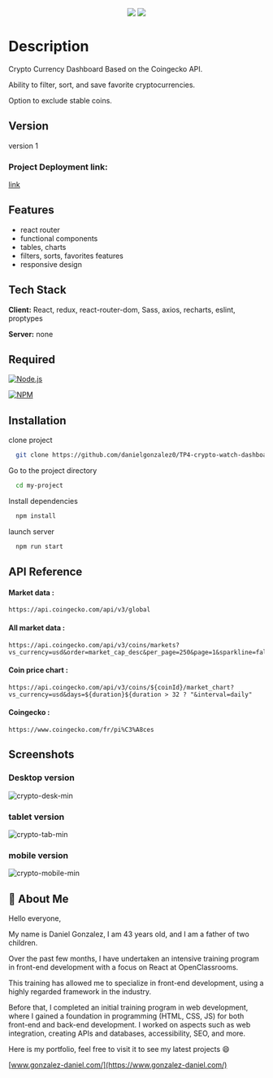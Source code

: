 <p align="center">
<img src="https://img.shields.io/badge/NPM-Published-crimson?style=for-the-badge&logo=npm">
<img src="https://img.shields.io/badge/Create%20with-React-blue?style=for-the-badge&logo=react">
</p>

# Description

Crypto Currency Dashboard Based on the Coingecko API.

Ability to filter, sort, and save favorite cryptocurrencies.

Option to exclude stable coins.

## Version

version 1 

### Project Deployment link: 
[link](https://tp-4-crypto-watch-dashboard-react.vercel.app/)
## Features

- react router 
- functional components
- tables, charts
- filters, sorts, favorites features
- responsive design

## Tech Stack

**Client:** React, redux, react-router-dom, Sass, axios, recharts, eslint, proptypes

**Server:** none


## Required

[![Node.js](https://custom-icon-badges.demolab.com/badge/-Node.js-339933?style=for-the-badge&logo=node.js&logoColor=white)](https://nodejs.org/)

[![NPM](https://img.shields.io/badge/-NPM-CC3534?logo=npm&logoColor=white&style=for-the-badge)](https://docs.npmjs.com/downloading-and-installing-node-js-and-npm)
## Installation

clone project

```bash
  git clone https://github.com/danielgonzalez0/TP4-crypto-watch-dashboard-react.git
```

Go to the project directory

```bash
  cd my-project
```

Install dependencies

```bash
  npm install
```

launch server

```bash
  npm run start
```

## API Reference

#### Market data : 
```http
https://api.coingecko.com/api/v3/global
```

#### All market data : 
```http
https://api.coingecko.com/api/v3/coins/markets?vs_currency=usd&order=market_cap_desc&per_page=250&page=1&sparkline=false&price_change_percentage=1h%2C24h%2C7d%2C14d%2C30d%2C200d%2C1y&locale=en
```

#### Coin price chart : 
```http
https://api.coingecko.com/api/v3/coins/${coinId}/market_chart?vs_currency=usd&days=${duration}${duration > 32 ? "&interval=daily"
```

#### Coingecko : 
```http
https://www.coingecko.com/fr/pi%C3%A8ces
```
## Screenshots

### Desktop version

![crypto-desk-min](https://github.com/danielgonzalez0/TP4-crypto-watch-dashboard-react/assets/86351071/9b058e5b-63e1-496c-9289-e099df2ffde3)


### tablet version

![crypto-tab-min](https://github.com/danielgonzalez0/TP4-crypto-watch-dashboard-react/assets/86351071/5adfea90-9429-4a47-abf8-785610d6d2d7)

### mobile version

![crypto-mobile-min](https://github.com/danielgonzalez0/TP4-crypto-watch-dashboard-react/assets/86351071/810ef26d-6b10-428a-98b2-880a444bf7e2)

## 🚀 About Me

Hello everyone,

My name is Daniel Gonzalez, I am 43 years old, and I am a father of two children. 

Over the past few months, I have undertaken an intensive training program in front-end development with a focus on React at OpenClassrooms. 

This training has allowed me to specialize in front-end development, using a highly regarded framework in the industry.

Before that, I completed an initial training program in web development, where I gained a foundation in programming (HTML, CSS, JS) for both front-end and back-end development. I worked on aspects such as web integration, creating APIs and databases, accessibility, SEO, and more.

Here is my portfolio, feel free to visit it to see my latest projects :smile:

[www.gonzalez-daniel.com/](https://www.gonzalez-daniel.com/)